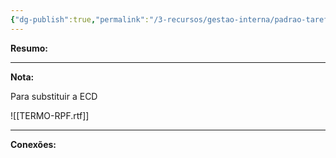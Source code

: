 ```yaml
---
{"dg-publish":true,"permalink":"/3-recursos/gestao-interna/padrao-tarefas/ecd-e-ecf/","dgPassFrontmatter":true,"created":"2025-07-01T11:50:08.229-03:00","updated":"2025-07-15T14:08:34.927-03:00"}
---
```


**Resumo:** 


---

**Nota:**

Para substituir a ECD

![[TERMO-RPF.rtf]]


---

**Conexões:**